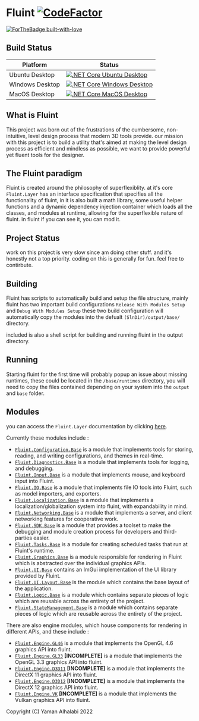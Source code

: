 # Fluint [![CodeFactor](https://www.codefactor.io/repository/github/rainboi64/fluint/badge)](https://www.codefactor.io/repository/github/rainboi64/fluint)
[![ForTheBadge built-with-love](http://ForTheBadge.com/images/badges/built-with-love.svg)](https://GitHub.com/Naereen/)
## Build Status
| Platform        | Status                                                                                                                                                                                              |
|-----------------|-----------------------------------------------------------------------------------------------------------------------------------------------------------------------------------------------------|
| Ubuntu Desktop  | [![.NET Core Ubuntu Desktop](https://github.com/Rainboi64/Fluint/actions/workflows/dotnet-ubuntu-desktop.yml/badge.svg)](https://github.com/Rainboi64/Fluint/actions/workflows/dotnet-ubuntu-desktop.yml) |
| Windows Desktop | [![.NET Core Windows Desktop](https://github.com/Rainboi64/Fluint/actions/workflows/dotnet-windows-desktop.yml/badge.svg)](https://github.com/Rainboi64/Fluint/actions/workflows/dotnet-windows-desktop.yml) |
| MacOS Desktop   | [![.NET Core MacOS Desktop](https://github.com/Rainboi64/Fluint/actions/workflows/dotnet-macos-desktop.yml/badge.svg)](https://github.com/Rainboi64/Fluint/actions/workflows/dotnet-macos-desktop.yml)    |

## What is Fluint

This project was born out of the frustrations of the cumbersome, non-intuitive, level design process that modern 3D tools provide. our mission with this project is to build a utility that's aimed at making the level design process as efficient and mindless as possible, we want to provide powerful yet fluent tools for the designer.

## The Fluint paradigm
Fluint is created around the philosophy of superflexiblity. at it's core ``Fluint.Layer`` has an interface specification that specifies all the functionality of fluint, in it is also built a math library, some useful helper functions and a dynamic dependency injection container which loads all the classes, and modules at runtime, allowing for the superflexible nature of fluint. in fluint if you can see it, you can mod it.

## Project Status
work on this project is very slow since am doing other stuff. and it's honestly not a top priority.
coding on this is generally for fun. feel free to contirbute.

## Building
Fluint has scripts to automatically build and setup the file structure, mainly fluint has two important build configurations ``Release With Modules Setup`` and ``Debug With Modules Setup`` these two build configuration will automatically copy the modules into the defualt ``(SlnDir)/output/base/`` directory.

included is also a shell script for building and running fluint in the output directory.

## Running 
Starting fluint for the first time will probably popup an issue about missing runtimes, these could be located in the ``/base/runtimes`` directory, you will need to copy the files contained depending on your system into the ``output`` and ``base`` folder.

## Modules

you can access the ``Fluint.Layer`` documentation by clicking [here](.).

Currently these modules include :
* [``Fluint.Configuration.Base``](.) is a module that implements tools for storing, reading, and writing configurations, and themes in real-time.
* [``Fluint.Diagnostics.Base``](.) is a module that implements tools for logging, and debugging.
* [``Fluint.Input.Base``](.) is a module that implements mouse, and keyboard input into Fluint.
* [``Fluint.IO.Base``](.) is a module that implements file IO tools into Fluint, such as model importers, and exporters.
* [``Fluint.Localization.Base``](.) is a module that implements a localization/globalization system into fluint, with expandability in mind.
* [``Fluint.Networking.Base``](.) is a module that implements a server, and client networking features for cooperative work.
* [``Fluint.SDK.Base``](.) is a module that provides a toolset to make the debugging and module creation process for developers and third-parties easier.
* [``Fluint.Tasks.Base``](.) is a module for creating scheduled tasks that run at Fluint's runtime.
* [``Fluint.Graphics.Base``](.) is a module responsible for rendering in Fluint which is abstracted over the individual graphics APIs.
* [``Fluint.UI.Base``](.) contains an ImGui implementation of the UI library provided by Fluint.
* [``Fluint.UI.Layout.Base``](.) is the module which contains the base layout of the application.
* [``Fluint.Logic.Base``](.) is a module which contains separate pieces of logic which are reusable across the entirety of the project.
* [``Fluint.StateManagement.Base``](.) is a module which contains separate pieces of logic which are reusable across the entirety of the project.

There are also engine modules, which house components for rendering in different APIs, and these include :
* [``Fluint.Engine.GL46``](.) is a module that implements the OpenGL 4.6 graphics API into fluint.
* [``Fluint.Engine.GL33``](.) **[INCOMPLETE]** is a module that implements the OpenGL 3.3 graphics API into fluint.
* [``Fluint.Engine.D3D11``](.) **[INCOMPLETE]** is a module that implements the DirectX 11 graphics API into fluint.
* [``Fluint.Engine.D3D12``](.) **[INCOMPLETE]** is a module that implements the DirectX 12 graphics API into fluint.
* [``Fluint.Engine.VK``](.) **[INCOMPLETE]** is a module that implements the Vulkan graphics API into fluint.

Copyright (C) Yaman Alhalabi 2022

